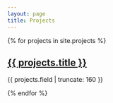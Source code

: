 ```yaml
---
layout: page
title: Projects
---
```


{% for projects in site.projects %}


<h2><a href="{{ projects.url | prepend: site.baseurl }}">
      {{ projects.title }}
</a></h2>

<p class="post-excerpt">{{ projects.field | truncate: 160 }}</p>

{% endfor %}  
